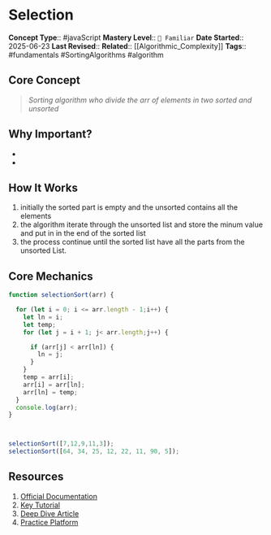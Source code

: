 # Selection

**Concept Type**:: #javaScript
**Mastery Level**:: `🧠 Familiar`
**Date Started**:: 2025-06-23
**Last Revised**::
**Related**:: [[Algorithmic_Complexity]]
**Tags**:: #fundamentals #SortingAlgorithms #algorithm

## Core Concept

> _Sorting algorithm who divide the arr of elements in two sorted and unsorted_

## Why Important?

-
-

## How It Works

1. initially the sorted part is empty and the unsorted contains all the elements
2. the algorithm iterate through the unsorted list and store the minum value and put in in the end
   of the sorted list
3. the process continue until the sorted list have all the parts from the unsorted List.

## Core Mechanics

```javaScript
function selectionSort(arr) {

  for (let i = 0; i <= arr.length - 1;i++) {
    let ln = i;
    let temp;
    for (let j = i + 1; j< arr.length;j++) {

      if (arr[j] < arr[ln]) {
        ln = j;
      }
    }
    temp = arr[i];
    arr[i] = arr[ln];
    arr[ln] = temp;
  }
  console.log(arr);
}



selectionSort([7,12,9,11,3]);
selectionSort([64, 34, 25, 12, 22, 11, 90, 5]);
```

## Resources

1. [Official Documentation]()
2. [Key Tutorial]()
3. [Deep Dive Article]()
4. [Practice Platform]()
